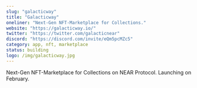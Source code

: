```yaml
---
slug: "galacticway"
title: "Galacticway"
oneliner: "Next-Gen NFT-Marketplace for Collections."
website: "https://galacticway.io/"
twitter: "https://twitter.com/galacticnear"
discord: "https://discord.com/invite/eQm5pcMZc5"
category: app, nft, marketplace
status: building
logo: /img/galacticway.jpg
---
```


Next-Gen NFT-Marketplace for Collections on NEAR Protocol. Launching on February.

